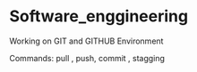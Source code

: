 # Software_enggineering
Working on GIT and GITHUB Environment 

Commands: pull , push, commit , stagging
